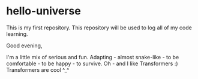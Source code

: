 # hello-universe
This is my first repository. This repository will be used to log all of my code learning.

Good evening,

I'm a little mix of serious and fun. Adapting - almost snake-like - to be comfortable - to be happy - to survive. Oh - and I like Transformers :) Transformers are cool ^_^
